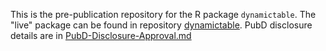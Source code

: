 This is the pre-publication repository for the R package
`dynamictable`. The "live" package can be found in repository
[dynamictable][live]. PubD disclosure details are in
[PubD-Disclosure-Approval.md][PubD]

[PubD]: PubD-Disclosure-Approval.md
[live]: https://biogit.pri.bms.com/tilfordc/dynamictable
